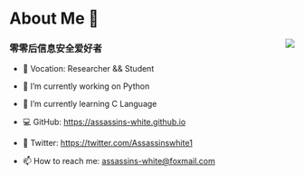 # About Me 👋

<img align="right" src="https://github-readme-stats.vercel.app/api?username=Assassins-white&count_private=true&show_icons=true&hide=prs&theme=radical" />

### 零零后信息安全爱好者

- 📖 Vocation: Researcher && Student     

- 🔭 I’m currently working on Python

- 🌱 I’m currently learning C Language

- 💻 GitHub: https://assassins-white.github.io

- :green_heart: Twitter: https://twitter.com/Assassinswhite1

- 📫 How to reach me: assassins-white@foxmail.com
